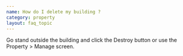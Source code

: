 ```yaml
---
name: How do I delete my building ?
category: property
layout: faq_topic
---
```

Go stand outside the building and click the Destroy button or use the Property > Manage screen.